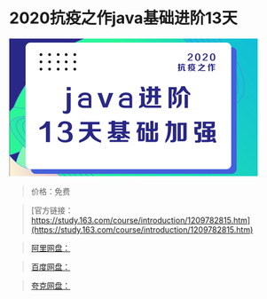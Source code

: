 # 2020抗疫之作java基础进阶13天

![img](../../../assets/study163/free/b66e198d70b44e9aa3063d43c347feb4.jpg)

> 价格：免费

> [官方链接：https://study.163.com/course/introduction/1209782815.htm](https://study.163.com/course/introduction/1209782815.htm)

> [阿里网盘：]()

> [百度网盘：]()

> [夸克网盘：]()
